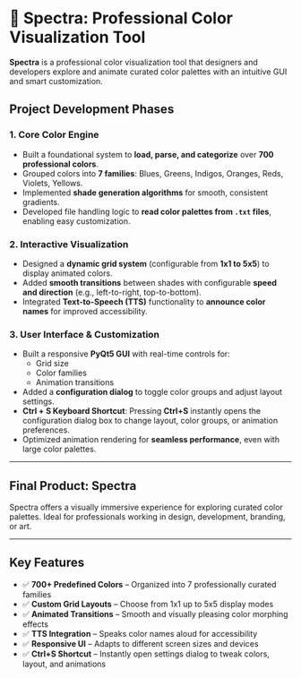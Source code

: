 # 🌈 Spectra: Professional Color Visualization Tool

**Spectra** is a professional color visualization tool that designers and developers explore and animate curated color palettes with an intuitive GUI and smart customization.

##  Project Development Phases

### 1. Core Color Engine
- Built a foundational system to **load, parse, and categorize** over **700 professional colors**.
- Grouped colors into **7 families**: Blues, Greens, Indigos, Oranges, Reds, Violets, Yellows.
- Implemented **shade generation algorithms** for smooth, consistent gradients.
- Developed file handling logic to **read color palettes from `.txt` files**, enabling easy customization.

### 2. Interactive Visualization
- Designed a **dynamic grid system** (configurable from **1x1 to 5x5**) to display animated colors.
- Added **smooth transitions** between shades with configurable **speed and direction** (e.g., left-to-right, top-to-bottom).
- Integrated **Text-to-Speech (TTS)** functionality to **announce color names** for improved accessibility.

### 3. User Interface & Customization
- Built a responsive **PyQt5 GUI** with real-time controls for:
  - Grid size
  - Color families
  - Animation transitions
- Added a **configuration dialog** to toggle color groups and adjust layout settings.
- **Ctrl + S Keyboard Shortcut**: Pressing **Ctrl+S** instantly opens the configuration dialog box to change layout, color groups, or animation preferences.
- Optimized animation rendering for **seamless performance**, even with large color palettes.

---

## Final Product: Spectra

Spectra offers a visually immersive experience for exploring curated color palettes. Ideal for professionals working in design, development, branding, or art.

---

## Key Features

- ✅ **700+ Predefined Colors** – Organized into 7 professionally curated families  
- ✅ **Custom Grid Layouts** – Choose from 1x1 up to 5x5 display modes  
- ✅ **Animated Transitions** – Smooth and visually pleasing color morphing effects  
- ✅ **TTS Integration** – Speaks color names aloud for accessibility  
- ✅ **Responsive UI** – Adapts to different screen sizes and devices  
- ✅ **Ctrl+S Shortcut** – Instantly open settings dialog to tweak colors, layout, and animations  


